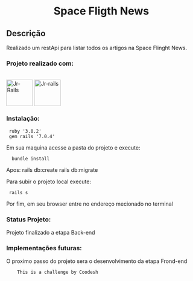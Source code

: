 <h1 align="center"> Space Fligth News </h1>


## Descrição

Realizado um restApi para listar todos os artigos na Space Flinght News.


### Projeto realizado com:
<div style="display: inline_block"><br>
  <img align="center" alt="Jr-Rails" height="70" width="70" src="https://cdn.jsdelivr.net/gh/devicons/devicon/icons/ruby/ruby-original-wordmark.svg">
  <img align="center" alt="Jr-rails" height="70" width="70" src="https://cdn.jsdelivr.net/gh/devicons/devicon/icons/rails/rails-original-wordmark.svg"
</div>

### Instalação:

     ruby '3.0.2'
     gem rails '7.0.4'
     
Em sua maquina acesse a pasta do projeto e execute:

      bundle install
      
Apos:
     rails db:create
     rails db:migrate
     
Para subir o projeto local execute:

     rails s
     
Por fim, em seu browser entre no endereço mecionado no terminal
     
### Status Projeto:

Projeto finalizado a etapa Back-end

### Implementações futuras:

O proximo passo do projeto sera o desenvolvimento da etapa Frond-end







        This is a challenge by Coodesh

